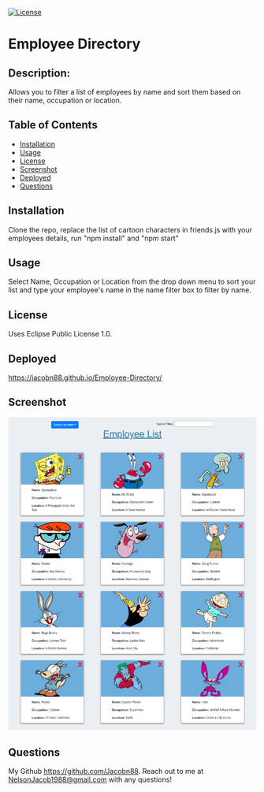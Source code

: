
  [![License](https://img.shields.io/badge/License-EPL%201.0-red.svg)](https://opensource.org/licenses/EPL-1.0)
  # Employee Directory
  
  ## Description:
  Allows you to filter a list of employees by name and sort them based on their name, occupation or location.
  
  ## Table of Contents
  
  - [Installation](#installation)
  - [Usage](#usage)
  - [License](#license)
  - [Screenshot](#screenshot)
  - [Deployed](#deployed)
  - [Questions](#questions) 

  ## Installation
  Clone the repo, replace the list of cartoon characters in friends.js with your employees details, run "npm install" and "npm start"
  ## Usage
  Select Name, Occupation or Location from the drop down menu to sort your list and type your employee's name in the name filter box to filter by name.
  ## License
  Uses Eclipse Public License 1.0.
  ## Deployed
  https://jacobn88.github.io/Employee-Directory/
  ## Screenshot
  ![](images/employee-directory.png)
  ## Questions
  My Github https://github.com/Jacobn88.
  Reach out to me at NelsonJacob1988@gmail.com with any questions!
